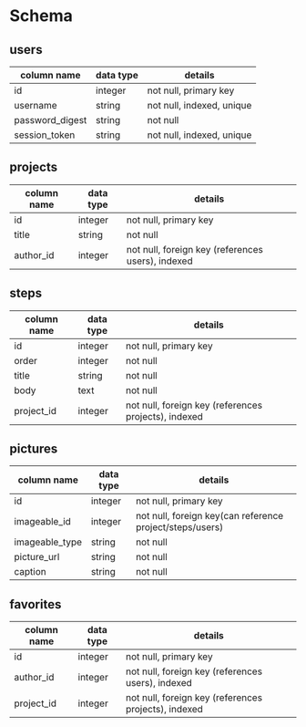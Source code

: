 # Schema

## users
column name     | data type | details
----------------|-----------|-----------------------
id              | integer   | not null, primary key
username        | string    | not null, indexed, unique
password_digest | string    | not null
session_token   | string    | not null, indexed, unique

## projects
column name | data type | details
------------|-----------|-----------------------
id          | integer   | not null, primary key
title       | string    | not null
author_id   | integer   | not null, foreign key (references users), indexed

## steps
column name | data type | details
------------|-----------|-----------------------
id          | integer   | not null, primary key
order       | integer   | not null
title       | string    | not null
body        | text      | not null
project_id  | integer   | not null, foreign key (references projects), indexed

## pictures
column name    | data type | details
---------------|-----------|-----------------------
id             | integer   | not null, primary key
imageable_id   | integer   | not null, foreign key(can reference project/steps/users)
imageable_type | string    | not null
picture_url    | string    | not null
caption        | string    | not null

## favorites
column name | data type | details
------------|-----------|-----------------------
id          | integer   | not null, primary key
author_id   | integer   | not null, foreign key (references users), indexed
project_id  | integer   | not null, foreign key (references projects), indexed
